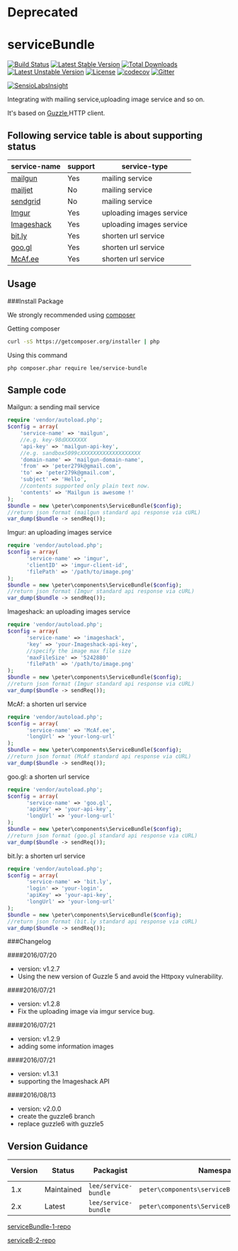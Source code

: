 # Deprecated
# serviceBundle 
[![Build Status](https://travis-ci.org/peter279k/serviceBundle.svg?branch=guzzle6)](https://travis-ci.org/peter279k/serviceBundle) [![Latest Stable Version](https://poser.pugx.org/lee/service-bundle/version)](https://packagist.org/packages/lee/service-bundle) [![Total Downloads](https://poser.pugx.org/lee/service-bundle/downloads)](https://packagist.org/packages/lee/service-bundle) [![Latest Unstable Version](https://poser.pugx.org/lee/service-bundle/v/unstable)](https://packagist.org/packages/lee/service-bundle) [![License](https://poser.pugx.org/lee/service-bundle/license)](https://packagist.org/packages/lee/service-bundle) [![codecov](https://codecov.io/gh/peter279k/serviceBundle/branch/master/graph/badge.svg)](https://codecov.io/gh/peter279k/serviceBundle)
[![Gitter](https://badges.gitter.im/peter279k/serviceBundle.svg)](https://gitter.im/peter279k/serviceBundle?utm_source=badge&utm_medium=badge&utm_campaign=pr-badge)

[![SensioLabsInsight](https://insight.sensiolabs.com/projects/f29371ba-ab1c-4203-84d3-7c903e919824/big.png)](https://insight.sensiolabs.com/projects/f29371ba-ab1c-4203-84d3-7c903e919824)

Integrating with mailing service,uploading image service and so on.

It's based on [Guzzle](https://github.com/guzzle/guzzle),HTTP client.

## Following service table is about supporting status

| service-name|support|service-type|
|-------------|-------|------------|
| [mailgun](https://www.mailgun.com/)| Yes   | mailing service |
| [mailjet](http://dev.mailjet.com/guides/?php#about-the-mailjet-restful-api) | No | mailing service |
| [sendgrid](https://sendgrid.com/)    | No    | mailing service |
| [Imgur](http://imgur.com/)       | Yes   | uploading images service |
| [Imageshack](https://www.imageshack.us)       | Yes   | uploading images service |
| [bit.ly](https://bitly.com/)      | Yes    | shorten url service |
| [goo.gl](https://goo.gl/)      | Yes    | shorten url service |
|[McAf.ee](https://community.mcafee.com/docs/DOC-1991)| Yes | shorten url service |

## Usage
###Install Package
  
  We strongly recommended using [composer](https://getcomposer.org)
  
  Getting composer
  ```bash
  curl -sS https://getcomposer.org/installer | php
  ```
  Using this command
  ```bash
  php composer.phar require lee/service-bundle
  ```
## Sample code
  Mailgun: a sending mail service
  ```php
  require 'vendor/autoload.php';
  $config = array(
      'service-name' => 'mailgun',
      //e.g. key-98dXXXXXXX
      'api-key' => 'mailgun-api-key',
      //e.g. sandbox5099cXXXXXXXXXXXXXXXXXXX
      'domain-name' => 'mailgun-domain-name',
      'from' => 'peter279k@gmail.com',
      'to' => 'peter279k@gmail.com',
      'subject' => 'Hello',
      //contents supported only plain text now.
      'contents' => 'Mailgun is awesome !'
  );
  $bundle = new \peter\components\ServiceBundle($config);
  //return json format (mailgun standard api response via cURL)
  var_dump($bundle -> sendReq());
  ```
  Imgur: an uploading images service
  ```php
  require 'vendor/autoload.php';
  $config = array(
		'service-name' => 'imgur',
		'clientID' => 'imgur-client-id',
		'filePath' => '/path/to/image.png'
  );
  $bundle = new \peter\components\ServiceBundle($config);
  //return json format (Imgur standard api response via cURL)
  var_dump($bundle -> sendReq());
  ```
  
  Imageshack: an uploading images service
  ```php
  require 'vendor/autoload.php';
  $config = array(
		'service-name' => 'imageshack',
		'key' => 'your-Imageshack-api-key',
		//specify the image max file size
		'maxFileSize' => '5242880'
		'filePath' => '/path/to/image.png'
  );
  $bundle = new \peter\components\ServiceBundle($config);
  //return json format (Imgur standard api response via cURL)
  var_dump($bundle -> sendReq());
  ```
  
  McAf: a shorten url service
  ```php
  require 'vendor/autoload.php';
  $config = array(
		'service-name' => 'McAf.ee',
		'longUrl' => 'your-long-url'
  );
  $bundle = new \peter\components\ServiceBundle($config);
  //return json format (McAf standard api response via cURL)
  var_dump($bundle -> sendReq());
  ```
  goo.gl: a shorten url service
  ```php
  require 'vendor/autoload.php';
  $config = array(
		'service-name' => 'goo.gl',
		'apiKey' => 'your-api-key',
		'longUrl' => 'your-long-url'
  );
  $bundle = new \peter\components\ServiceBundle($config);
  //return json format (goo.gl standard api response via cURL)
  var_dump($bundle -> sendReq());
  ```
  bit.ly: a shorten url service
  ```php
  require 'vendor/autoload.php';
  $config = array(
		'service-name' => 'bit.ly',
		'login' => 'your-login',
		'apiKey' => 'your-api-key',
		'longUrl' => 'your-long-url'
  );
  $bundle = new \peter\components\ServiceBundle($config);
  //return json format (bit.ly standard api response via cURL)
  var_dump($bundle -> sendReq());
  ```
###Changelog

####2016/07/20
+ version: v1.2.7
+ Using the new version of Guzzle 5 and avoid the Httpoxy vulnerability.

####2016/07/21
+ version: v1.2.8
+ Fix the uploading image via imgur service bug.

####2016/07/21
+ version: v1.2.9
+ adding some information images

####2016/07/21
+ version: v1.3.1
+ supporting the Imageshack API

####2016/08/13
+ version: v2.0.0
+ create the guzzle6 branch
+ replace guzzle6 with guzzle5

## Version Guidance

| Version | Status      | Packagist           | Namespace    | PSR-7 |
|---------|-------------|---------------------|--------------|-------|
| 1.x     | Maintained  | `lee/service-bundle` | `peter\components\serviceBundle\serviceBundle` | No    |
| 2.x     | Latest      | `lee/service-bundle` | `peter\components\ServiceBundle` | No    |

[serviceBundle-1-repo](https://github.com/peter279k/serviceBundle/tree/master)

[serviceB-2-repo](https://github.com/peter279k/serviceBundle/tree/guzzle6)
